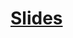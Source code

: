# [Slides](https://docs.google.com/presentation/d/1-Icrp1w-9wzEFVnyFTv0OX81aY1zZuMa2OYzsaPhOns/edit?usp=sharing)
